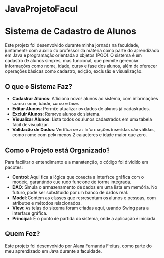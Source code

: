 # JavaProjetoFacul
# Sistema de Cadastro de Alunos

Este projeto foi desenvolvido durante minha jornada na faculdade, juntamente com auxilio do professor da máteria como parte do aprendizado em Java e programação orientada a objetos (POO). O sistema é um cadastro de alunos simples, mas funcional, que permite gerenciar informações como nome, idade, curso e fase dos alunos, além de oferecer operações básicas como cadastro, edição, exclusão e visualização.

## O que o Sistema Faz?

- **Cadastrar Alunos**: Adiciona novos alunos ao sistema, com informações como nome, idade, curso e fase.
- **Editar Alunos**: Permite atualizar os dados de alunos já cadastrados.
- **Excluir Alunos**: Remove alunos do sistema.
- **Visualizar Alunos**: Lista todos os alunos cadastrados em uma tabela fácil de visualizar.
- **Validação de Dados**: Verifica se as informações inseridas são válidas, como nome com pelo menos 2 caracteres e idade maior que zero.

## Como o Projeto está Organizado?

Para facilitar o entendimento e a manutenção, o código foi dividido em pacotes:

- **Control**: Aqui fica a lógica que conecta a interface gráfica com o modelo, garantindo que tudo funcione de forma integrada.
- **DAO**: Simula o armazenamento de dados em uma lista em memória. No futuro, pode ser substituído por um banco de dados real.
- **Model**: Contém as classes que representam os alunos e pessoas, com atributos e métodos relacionados.
- **View**: As telas do sistema foram criadas aqui, usando Swing para a interface gráfica.
- **Principal**: É o ponto de partida do sistema, onde a aplicação é iniciada.
## Quem Fez?

Este projeto foi desenvolvido por Alana Fernanda Freitas, como parte do meu aprendizado em Java durante a faculdade.
